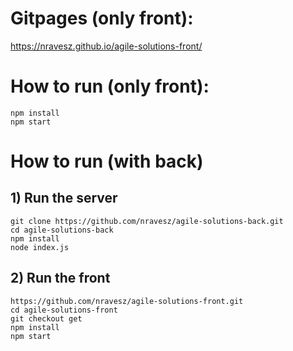 # Gitpages (only front):

https://nravesz.github.io/agile-solutions-front/

# How to run (only front):

```
npm install
npm start
```

# How to run (with back)

## 1) Run the server
```
git clone https://github.com/nravesz/agile-solutions-back.git
cd agile-solutions-back
npm install
node index.js
```

## 2) Run the front
```
https://github.com/nravesz/agile-solutions-front.git
cd agile-solutions-front
git checkout get
npm install
npm start
```
